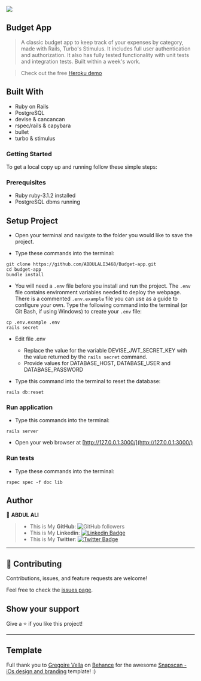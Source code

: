 ![](https://img.shields.io/badge/Microverse-blueviolet)

## Budget App

> A classic budget app to keep track of your expenses by category, made with Rails, Turbo's Stimulus. It includes full user authentication and authorization. It also has fully tested functionality with unit tests and integration tests. Built within a week's work.

> Check out the free [Heroku demo](https://yours-budget-application.herokuapp.com/)

## Built With

- Ruby on Rails
- PostgreSQL
- devise & cancancan
- rspec/rails & capybara
- bullet
- turbo & stimulus

### Getting Started

To get a local copy up and running follow these simple steps:

### Prerequisites

- Ruby ruby-3.1.2 installed
- PostgreSQL dbms running

## Setup Project

- Open your terminal and navigate to the folder you would like to save the project.

- Type these commands into the terminal:

```
git clone https://github.com/ABDULALI3468/Budget-app.git
cd budget-app
bundle install
```

- You will need a `.env` file before you install and run the project. The `.env` file contains environment variables needed to deploy the webpage. There is a commented `.env.example` file you can use as a guide to configure your own. Type the following command into the terminal (or Git Bash, if using Windows) to create your `.env` file:

```
cp .env.example .env
rails secret
```

- Edit file .env

  - Replace the value for the variable DEVISE_JWT_SECRET_KEY with the value returned by the `rails secret` command.
  - Provide values for DATABASE_HOST, DATABASE_USER and DATABASE_PASSWORD

- Type this command into the terminal to reset the database:

```
rails db:reset
```

### Run application

- Type this commands into the terminal:

```
rails server
```

- Open your web browser at [http://127.0.0.1:3000/](http://127.0.0.1:3000/)

### Run tests

- Type these commands into the terminal:

```
rspec spec -f doc lib
```

## Author

👤 **ABDUL ALI**

> * This is My **GitHub**: ![GitHub followers](https://img.shields.io/github/followers/ABDULALI3468?label=ABDULALI&style=social)
> * This is My **Linkedin**: [![Linkedin Badge](https://img.shields.io/badge/-ABDUL%20ALI-blue?style=flat-square&logo=Linkedin&logoColor=white&link=https://www.linkedin.com/in/abdul-ali-5400bb216/)](https://www.linkedin.com/in/abdul-ali-5400bb216/)&nbsp;
> * This is My **Twitter**: [![Twitter Badge](https://img.shields.io/badge/-@mrabdul_ali_-1ca0f1?style=flat-square&labelColor=1ca0f1&logo=twitter&logoColor=white&link=https://twitter.com/mrabdul_ali)](https://twitter.com/mrabdul_ali)&nbsp;


---

## 🤝 Contributing

Contributions, issues, and feature requests are welcome!

Feel free to check the [issues page](https://github.com/Danie12345/budget-app/issues).

## Show your support

Give a ⭐️ if you like this project!

---

## Template

Full thank you to [Gregoire Vella](https://www.behance.net/gregoirevella) on [Behance](https://www.behance.net/) for the awesome [Snapscan - iOs design and branding](https://www.behance.net/gallery/19759151/Snapscan-iOs-design-and-branding) template! :)
